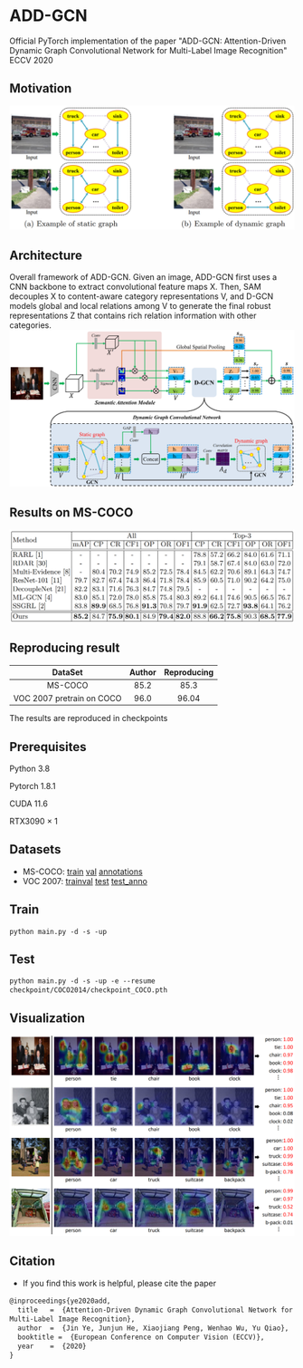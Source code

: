 # ADD-GCN
 Official PyTorch implementation of the paper "ADD-GCN: Attention-Driven Dynamic Graph Convolutional Network for Multi-Label Image Recognition" ECCV 2020

## Motivation
![motivation](./figs/motivation.png)

## Architecture
Overall framework of ADD-GCN. Given an image, ADD-GCN first uses a CNN backbone to extract convolutional feature maps X. Then, SAM decouples X to content-aware category representations V, and D-GCN models global and local
relations among V to generate the final robust representations Z that contains rich relation information with other categories.
![enter description here](./figs/addgcn.png)


## Results on MS-COCO
![TDRG](./figs/result.png)


## Reproducing result
|DataSet                   | Author | Reproducing |
|:----:                    | :----: | :---------: |
|MS-COCO                   |  85.2  |    85.3     |
|VOC 2007 pretrain on COCO |  96.0  |    96.04    |

The results are reproduced in checkpoints

## Prerequisites

Python 3.8

Pytorch 1.8.1

CUDA 11.6

RTX3090 × 1

## Datasets

- MS-COCO: [train](http://images.cocodataset.org/zips/train2014.zip)  [val](http://images.cocodataset.org/zips/val2014.zip)  [annotations](http://images.cocodataset.org/annotations/annotations_trainval2014.zip)
- VOC 2007: [trainval](http://host.robots.ox.ac.uk/pascal/VOC/voc2007/VOCtrainval_06-Nov-2007.tar)  [test](http://host.robots.ox.ac.uk/pascal/VOC/voc2007/VOCtest_06-Nov-2007.tar)  [test_anno](http://host.robots.ox.ac.uk/pascal/VOC/voc2007/VOCtestnoimgs_06-Nov-2007.tar)

## Train

```
python main.py -d -s -up
```

## Test

```
python main.py -d -s -up -e --resume checkpoint/COCO2014/checkpoint_COCO.pth
```

## Visualization

![vis](./figs/vis.png)

## Citation

- If you find this work is helpful, please cite the paper

```
@inproceedings{ye2020add,
  title   =  {Attention-Driven Dynamic Graph Convolutional Network for Multi-Label Image Recognition},
  author  =  {Jin Ye, Junjun He, Xiaojiang Peng, Wenhao Wu, Yu Qiao},
  booktitle =  {European Conference on Computer Vision (ECCV)},
  year    =  {2020}
}
```